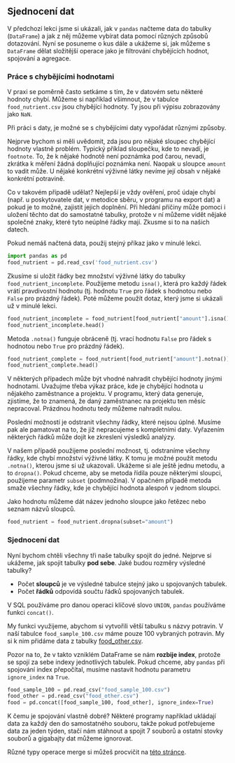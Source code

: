 ## Sjednocení dat

V předchozí lekci jsme si ukázali, jak v `pandas` načteme data do tabulky (`DataFrame`) a jak z něj můžeme vybírat data pomocí různých způsobů dotazování. Nyní se posuneme o kus dále a ukážeme si, jak můžeme s `DataFrame` dělat složitější operace jako je filtrování chybějících hodnot, spojování a agregace.

### Práce s chybějícími hodnotami

V praxi se poměrně často setkáme s tím, že v datovém setu některé hodnoty chybí. Můžeme si například všimnout, že v tabulce `food_nutrient.csv` jsou chybějící hodnoty. Ty jsou při výpisu zobrazovány jako `NaN`.

Při práci s daty, je možné se s chybějícími daty vypořádat různými způsoby. 

Nejprve bychom si měli uvědomit, zda jsou pro nějaké sloupec chybějící hodnoty vlastně problém. Typický příklad sloupečku, kde to nevadí, je `footnote`. To, že k nějaké hodnotě není poznámka pod čarou, nevadí, zkrátka k měření žádná doplňující poznámka není. Naopak u sloupce `amount` to vadit může. U nějaké konkrétní výživné látky nevíme její obsah v nějaké konkrétní potravině. 

Co v takovém případě udělat? Nejlepší je vždy ověření, proč údaje chybí (např. u poskytovatele dat, v metodice sběru, v programu na export dat) a pokud je to možné, zajistit jejich doplnění. Při hledání příčiny může pomoci i uložení těchto dat do samostatné tabulky, protože v ní můžeme vidět nějaké společné znaky, které tyto neúplné řádky mají. Zkusme si to na našich datech.

Pokud nemáš načtená data, použij stejný příkaz jako v minulé lekci.

```py
import pandas as pd
food_nutrient = pd.read_csv('food_nutrient.csv')
```

Zkusíme si uložit řádky bez množství výživné látky do tabulky `food_nutrient_incomplete`. Použijeme metodu `isna()`, která pro každý řádek vrátí pravdivostní hodnotu (tj. hodnotu `True` pro řádek s hodnotou nebo `False` pro prázdný řádek). Poté můžeme použít dotaz, který jsme si ukázali už v minulé lekci.

```py
food_nutrient_incomplete = food_nutrient[food_nutrient["amount"].isna()]
food_nutrient_incomplete.head()
```

Metoda `.notna()` funguje obráceně (tj. vrací hodnotu `False` pro řádek s hodnotou nebo `True` pro prázdný řádek).

```py
food_nutrient_complete = food_nutrient[food_nutrient["amount"].notna()]
food_nutrient_complete.head()
```

V některých případech může být vhodné nahradit chybějící hodnoty jinými hodnotami. Uvažujme třeba výkaz práce, kde je chybějící hodnota u nějakého zaměstnance a projektu. V programu, který data generuje, zjistíme, že to znamená, že daný zaměstnanec na projektu ten měsíc nepracoval. Prázdnou hodnotu tedy můžeme nahradit nulou.

Poslední možností je odstranit všechny řádky, které nejsou úplné. Musíme pak ale pamatovat na to, že již nepracujeme s kompletními daty. Vyřazením některých řádků může dojít ke zkreslení výsledků analýzy.

V našem případě použijeme poslední možnost, tj. odstraníme všechny řádky, kde chybí množství výživné látky. K tomu je možné použít metodu `.notna()`, kterou jsme si už ukazovali. Ukážeme si ale ještě jednu metodu, a to `dropna()`. Pokud chceme, aby se metoda řídila pouze některými sloupci, použijeme parametr `subset` (podmnožina). V opačném případě metoda smaže všechny řádky, kde je chybějící hodnota alespoň v jednom sloupci.

Jako hodnotu  můžeme dát název jednoho sloupce jako řetězec nebo seznam názvů sloupců.

```py
food_nutrient = food_nutrient.dropna(subset="amount")
```

### Sjednocení dat

Nyní bychom chtěli všechny tři naše tabulky spojit do jedné. Nejprve si ukážeme, jak spojit tabulky **pod sebe**. Jaké budou rozměry výsledné tabulky?

- Počet **sloupců** je ve výsledné tabulce stejný jako u spojovaných tabulek.
- Počet **řádků** odpovídá součtu řádků spojovaných tabulek.

V SQL používáme pro danou operaci klíčové slovo `UNION`, `pandas` používáme funkci `concat()`.

My funkci využijeme, abychom si vytvořili větší tabulku s názvy potravin. V naší tabulce `food_sample_100.csv` máme pouze 100 vybraných potravin. My si k nim přidáme data z tabulky [food_other.csv](assets/food_other.csv).

Pozor na to, že v takto vzniklém DataFrame se nám **rozbije index**, protože se spojí za sebe indexy jednotlivých tabulek. Pokud chceme, aby `pandas` při spojování index přepočítal, musíme nastavit hodnotu parametru `ignore_index` na `True`.

```py
food_sample_100 = pd.read_csv("food_sample_100.csv")
food_other = pd.read_csv("food_other.csv")
food = pd.concat([food_sample_100, food_other], ignore_index=True)
```

K čemu je spojování vlastně dobré? Některé programy například ukládají data za každý den do samostatného souboru, takže pokud potřebujeme data za jeden týden, stačí nám stáhnout a spojit 7 souborů a ostatní stovky souborů a gigabajty dat můžeme ignorovat.

Různé typy operace merge si můžeš procvičit na [této stránce](https://pesikj.github.io/Visual-JOIN/).

